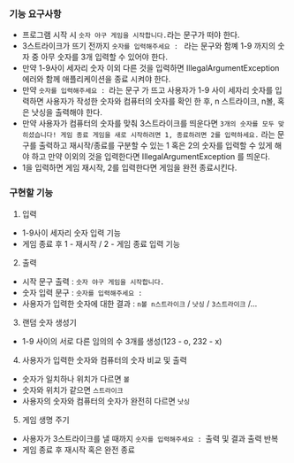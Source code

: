 ### 기능 요구사항


* 프로그램 시작 시 `숫자 야구 게임을 시작합니다.`라는 문구가 떠야 한다.
* 3스트라이크가 뜨기 전까지 `숫자를 입력해주세요 : ` 라는 문구와 함꼐 1-9 까지의 숫자 중 아무 숫자를 3개 입력할 수 있어야 한다.
* 만약 1-9사이 세자리 숫자 이외 다른 것을 입력하면 IllegalArgumentException 에러와 함께 애플리케이션을 종료 시켜야 한다.
* 만약 `숫자를 입력해주세요 : `라는 문구 가 뜨고 사용자가  1-9 사이 세자리 숫자를 입력하면 사용자가 작성한 숫자와 컴퓨터의 숫자를 확인 한 후, n 스트라이크, n볼, 혹은 낫싱을 출력해야 한다.
* 만약 사용자가 컴퓨터의 숫자를 맞춰 3스트라이크를 띄운다면 `3개의 숫자를 모두 맞히셨습니다! 게임 종료 게임을 새로 시작하려면 1, 종료하려면 2를 입력하세요.` 라는 문구를 출력하고 재시작/종료를 구분할 수 있는 1 혹은 2의 숫자를 입력할 수 있게 해야 하고 만약 이외의 것을 입력한다면 IllegalArgumentException 를 띄운다.
* 1을 입력하면 게임 재시작, 2를 입력한다면 게임을 완전 종료시킨다.

### 구현할 기능 

1. 입력
* 1-9사이 세자리 숫자 입력 기능
* 게임 종료 후 1 - 재시작 / 2 - 게임 종료 입력 기능

2. 출력
* 시작 문구 출력 : `숫자 야구 게임을 시작합니다.`
* 숫자 입력 문구 : `숫자를 입력해주세요 : `
* 사용자가 입력한 숫자에 대한 결과 : `n볼 n스트라이크` / `낫싱` / `3스트라이크` /...

3. 랜덤 숫자 생성기
* 1-9 사이의 서로 다른 임의의 수 3개를 생성(123 - o, 232 - x)

4. 사용자가 입력한 숫자와 컴퓨터의 숫자 비교 및 출력
* 숫자가 일치하나 위치가 다르면 `볼`
* 숫자와 위치가 같으면 `스트라이크`
* 사용자의 숫자와 컴퓨터의 숫자가 완전히 다르면 `낫싱`

5. 게임 생명 주기
* 사용자가 3스트라이크를 낼 때까지 `숫자를 입력해주세요 : `출력 및 결과 출력 반복
* 게임 종료 후 재시작 혹은 완전 종료